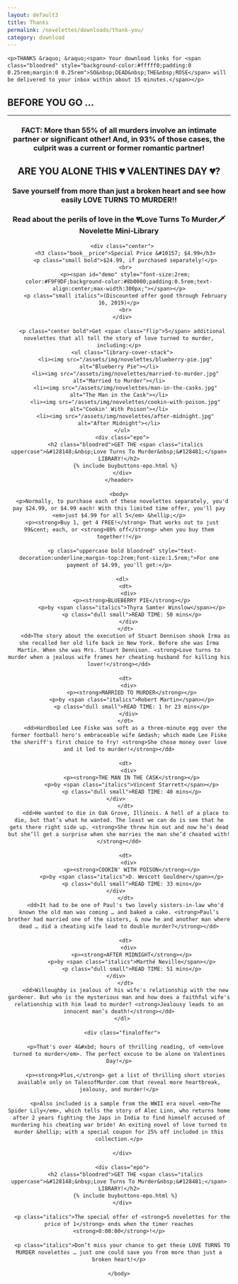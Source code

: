 ```yaml
---
layout: default3
title: Thanks
permalink: /novelettes/downloads/thank-you/
category: download
---
```


<div class="{{ page.title }}">


  <section class="dwn-ty-bar" style="margin-bottom:2rem;">
  
    <p>THANKS &raquo; &raquo;<span> Your download links for <span class="bloodred" style="background-color:#fffff0;padding:0 0.25rem;margin:0 0.25rem">SO&nbsp;DEAD&nbsp;THE&nbsp;ROSE</span> will be delivered to your inbox within about 15 minutes.</span></p>
  
  </section>

  <h2 style="font-size=3rem;margin-bottom:1rem;">BEFORE YOU GO &hellip;</h2>
  <hr>

  <section class="epo-offer">
    <header>
      <h3 class="preheader italics">FACT: More than 55% of all murders involve an intimate partner or significant other! And, in 93% of those cases, the culprit was a current or former romantic partner!</h3>
      <h1 class="main-headline bloodred">ARE <span class="flip">YOU</span> ALONE&nbsp;THIS &#128148;&nbsp;VALENTINES&nbsp;DAY&nbsp;&#128148;?</h1>
      <h2 style="font-size:1rem;" class="bloodred center margin1r">Save yourself from more than just a broken heart and see how easily LOVE&nbsp;TURNS&nbsp;TO&nbsp;MURDER!!</h2>
      <h3 class="subheadline">Read about the perils of love in the <span class="library__title">&#128148;Love Turns To Murder&#128481; <span>Novelette Mini-Library</span></span></h3>

      <div class="center">
        <h3 class="book__price">Special Price &#10157; $4.99</h3>
        <p class="small bold">$24.99, if purchased separately!</p>
        <br>
        <p><span id="demo" style="font-size:2rem; color:#F9F9DF;background-color:#8b0000;padding:0.5rem;text-align:center;max-width:300px;"></span></p>
        <p class="small italics">(Discounted offer good through February 16, 2019)</p>
        <br>
      </div>

      <p class="center bold">Get <span class="flip">5</span> additional novelettes that all tell the story of love turned to murder, including:</p>
      <ul class="library-cover-stack">
        <li><img src="/assets/img/novelettes/blueberry-pie.jpg" alt="Blueberry Pie"></li>
        <li><img src="/assets/img/novelettes/married-to-murder.jpg" alt="Married to Murder"></li>
        <li><img src="/assets/img/novelettes/man-in-the-casks.jpg" alt="The Man in the Cask"></li>
        <li><img src="/assets/img/novelettes/cookin-with-poison.jpg" alt="Cookin' With Poison"></li>
        <li><img src="/assets/img/novelettes/after-midnight.jpg" alt="After Midnight"></li>
      </ul>
      <div class="epo">
        <h2 class="bloodred">GET THE <span class="italics uppercase">&#128148;&nbsp;Love Turns To Murder&nbsp;&#128481;</span> LIBRARY!</h2>
        {% include buybuttons-epo.html %}
      </div>
    </header>

    <body>
      <p>Normally, to purchase each of these novelettes separately, you'd pay $24.99, or $4.99 each! With this limited time offer, you'll pay <em>just $4.99 for all 5</em> &hellip;</p>
      <p><strong>Buy 1, get 4 FREE!</strong> That works out to just 99&cent; each, or <strong>80% off</strong> when you buy them together!!</p>

      <p class="uppercase bold bloodred" style="text-decoration:underline;margin-top:2rem;font-size:1.5rem;">For one payment of $4.99, you'll get:</p>

      <dl>
        <dt>
          <div>
            <p><strong>BLUEBERRY PIE</strong></p>
            <p>by <span class="italics">Thyra Samter Winslow</span></p>
            <p class="dull small">READ TIME: 50 mins</p>
          </div>
        </dt>
        <dd>The story about the execution of Stuart Dennison shook Irma as she recalled her old life back in New York. Before she was Irma Martin. When she was Mrs. Stuart Dennison. <strong>Love turns to murder when a jealous wife frames her cheating husband for killing his lover!</strong></dd>

        <dt>
          <div>
            <p><strong>MARRIED TO MURDER</strong></p>
            <p>by <span class="italics">Robert Martin</span></p>
            <p class="dull small">READ TIME: 1 hr 23 mins</p>
          </div>
        </dt>
        <dd>Hardboiled Lee Fiske was soft as a three-minute egg over the former football hero's embraceable wife &mdash; which made Lee Fiske the sheriff's first choice to fry! <strong>She chose money over love and it led to murder!</strong></dd>
        
        <dt>
          <div>
            <p><strong>THE MAN IN THE CASK</strong></p>
            <p>by <span class="italics">Vincent Starrett</span></p>
            <p class="dull small">READ TIME: 40 mins</p>
          </div>        
        </dt>
        <dd>He wanted to die in Oak Grove, Illinois. A hell of a place to die, but that’s what he wanted. The least we can do is see that he gets there right side up. <strong>She threw him out and now he’s dead but she’ll get a surprise when she marries the man she’d cheated with!</strong></dd>
        
        <dt>
          <div>
            <p><strong>COOKIN' WITH POISON</strong></p>
            <p>by <span class="italics">D. Wescott Gouldner</span></p>
            <p class="dull small">READ TIME: 33 mins</p>
          </div>        
        </dt>
        <dd>It had to be one of Paul's two lovely sisters-in-law who'd known the old man was coming … and baked a cake. <strong>Paul’s brother had married one of the sisters, & now he and another man where dead … did a cheating wife lead to double murder?</strong></dd>
        
        <dt>
          <div>
            <p><strong>AFTER MIDNIGHT</strong></p>
            <p>by <span class="italics">Marthé Neville</span></p>
            <p class="dull small">READ TIME: 51 mins</p>
          </div>        
        </dt>
        <dd>Willoughby is jealous of his wife's relationship with the new gardener. But who is the mysterious man and how does a faithful wife's relationship with him lead to murder? <strong>Jealousy leads to an innocent man’s death!</strong></dd>
      </dl>

      <div class="finaloffer">

        <p>That's over 4&#xbd; hours of thrilling reading, of <em>love turned to murder</em>. The perfect excuse to be alone on Valentines Day!</p>

        <p><strong>Plus,</strong> get a list of thrilling short stories available only on TalesofMurder.com that reveal more heartbreak, jealousy, and murder!</p>
        
        <p>Also included is a sample from the WWII era novel <em>The Spider Lily</em>, which tells the story of Alec Linn, who returns home after 2 years fighting the Japs in India to find himself accused of murdering his cheating war bride! An exiting novel of love turned to murder &hellip; with a special coupon for 25% off included in this collection.</p>

      </div>

      <div class="epo">
        <h2 class="bloodred">GET THE <span class="italics uppercase">&#128148;&nbsp;Love Turns To Murder&nbsp;&#128481;</span> LIBRARY!</h2>
        {% include buybuttons-epo.html %}
      </div>

      <p class="italics">The special offer of <strong>5 novelettes for the price of 1</strong> ends when the timer reaches <strong>0:00:00</strong>!</p>
      
      <p class="italics">Don’t miss your chance to get these LOVE TURNS TO MURDER novelettes … just one could save you from more than just a broken heart!</p>

    </body>


  </section>
</div>